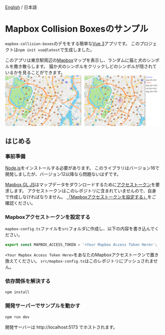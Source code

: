[English](./README.md) / 日本語

# Mapbox Collision Boxesのサンプル

`mapbox-collision-boxes`のデモをする簡単な[Vue 3](https://vuejs.org)アプリです。
このプロジェクトは`npm init vue@latest`で生成しました。

このアプリは東京駅周辺の[Mapbox](https://www.mapbox.com)マップを表示し、ランダムに猫と犬のシンボルを撒き散らします。
猫か犬のシンボルをクリックしどのシンボルが隠されているかを見ることができます。
![スクリーンショット](./screenshots.png)

## はじめる

### 事前準備

[Node.js](https://nodejs.org/en/)をインストールする必要があります。
このライブラリはバージョン16で開発しましたが、バージョン12以降なら問題ないはずです。

[Mapbox GL JS](https://docs.mapbox.com/mapbox-gl-js/guides/)はマップデータをダウンロードするために[アクセストークン](https://docs.mapbox.com/help/getting-started/access-tokens/)を要求します。
アクセストークンはこのレポジトリに含まれていませんので、自身で作成しなければなりません。
[「Mapboxアクセストークンを設定する」](#Mapboxアクセストークンを設定する)をご確認ください。

### Mapboxアクセストークンを設定する

`mapbox-config.ts`ファイルを`src`フォルダに作成し、以下の内容を書き込んでください。
```ts
export const MAPBOX_ACCESS_TOKEN = '<Your Mapbox Access Token Here>';
```

`<Your Mapbox Access Token Here>`をあなたのMapboxアクセストークンで置き換えてください。
`src/mapbox-config.ts`はこのレポジトリにプッシュされません。

### 依存関係を解決する

```sh
npm install
```

### 開発サーバーでサンプルを動かす

```sh
npm run dev
```

開発サーバーは http://localhost:5173 でホストされます。